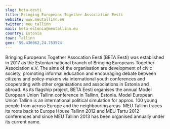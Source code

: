 ```yaml
---
slug: beta-eesti
title: Bringing Europeans Together Association Eesti
website: www.meutallinn.eu
twitter: meu_tallinn
mail: beta-estonia@meutallinn.eu
country: Estonia
town: Tallinn
geo: '59.436962,24.753574'
---
```

<!--StartFragment-->

Bringing Europeans Together Assocation Eesti (BETA Eesti) was established in 2017 as the Estonian national branch of Bringing Europeans Together Association e.V. The aims of the organisation are development of civic society, promoting informal education and encouraging debate between citizens and policy-makers via international youth conferences and cooperating with other organisations and associations in Estonia and abroad. As its flagship project, BETA Eesti organises the annual Model European Union Tallinn conference in Tallinn, Estonia. Model European Union Tallinn is an international political simulation for approx. 100 young people from across Europe and the neighbouring areas. MEU Tallinn traces its roots back to Europe House Tallinn 2012 and MEU Tartu 2012 conferences and since MEU Tallinn 2013 has been organised annually under its current name.

<!--EndFragment-->
